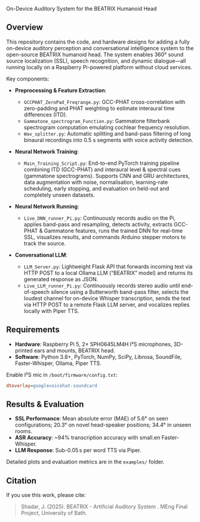 On-Device Auditory System for the BEATRIX Humanoid Head

## Overview

This repository contains the code, and hardware designs for adding a fully on-device auditory perception and conversational intelligence system to the open-source BEATRIX humanoid head. The system enables 360° sound source localization (SSL), speech recognition, and dynamic dialogue—all running locally on a Raspberry Pi-powered platform without cloud services.

Key components:

* **Preprocessing & Feature Extraction**:

  * `GCCPHAT_ZeroPad_Freqrange.py`: GCC-PHAT cross-correlation with zero-padding and PHAT weighting to estimate interaural time differences (ITD).
  * `Gammatone_spectrogram_Function.py`: Gammatone filterbank spectrogram computation emulating cochlear frequency resolution.
  * `Wav_splitter.py`: Automatic splitting and band-pass filtering of long binaural recordings into 0.5 s segments with voice activity detection.
* **Neural Network Training**:

  * `Main_Training_Script.py`: End-to-end PyTorch training pipeline combining ITD (GCC-PHAT) and interaural level & spectral cues (gammatone spectrograms). Supports CNN and GRU architectures, data augmentation with noise, normalisation, learning-rate scheduling, early stopping, and evaluation on held-out and completely unseen datasets.
* **Neural Network Running**:

  * `Live_DNN_runner_Pi.py`: Continuously records audio on the Pi, applies band-pass and resampling, detects activity, extracts GCC-PHAT & Gammatone features, runs the trained DNN for real-time SSL, visualizes results, and commands Arduino stepper motors to track the source.
* **Conversational LLM**:

  * `LLM_Server.py`: Lightweight Flask API that forwards incoming text via HTTP POST to a local Ollama LLM (“BEATRIX” model) and returns its generated response as JSON.
  * `Live_LLM_runner_Pi.py`: Continuously records stereo audio until end-of-speech silence using a Butterworth band-pass filter, selects the loudest channel for on-device Whisper transcription, sends the text via HTTP POST to a remote Flask LLM server, and vocalizes replies locally with Piper TTS.

## Requirements

* **Hardware**: Raspberry Pi 5, 2× SPH0645LM4H I²S microphones, 3D-printed ears and mounts, BEATRIX head.
* **Software**: Python 3.8+, PyTorch, NumPy, SciPy, Librosa, SoundFile, Faster-Whisper, Ollama, Piper TTS.

Enable I²S mic in `/boot/firmware/config.txt`:

```ini
dtoverlay=googlevoicehat-soundcard
```

## Results & Evaluation

* **SSL Performance**: Mean absolute error (MAE) of 5.6° on seen configurations; 20.3° on novel head-speaker positions; 34.4° in unseen rooms.
* **ASR Accuracy**: \~94% transcription accuracy with small.en Faster-Whisper.
* **LLM Response**: Sub-0.05 s per word TTS via Piper.

Detailed plots and evaluation metrics are in the `examples/` folder.

## Citation

If you use this work, please cite:

> Shadar, J. (2025). BEATRIX - Artificial Auditory System . MEng Final Project, University of Bath.
